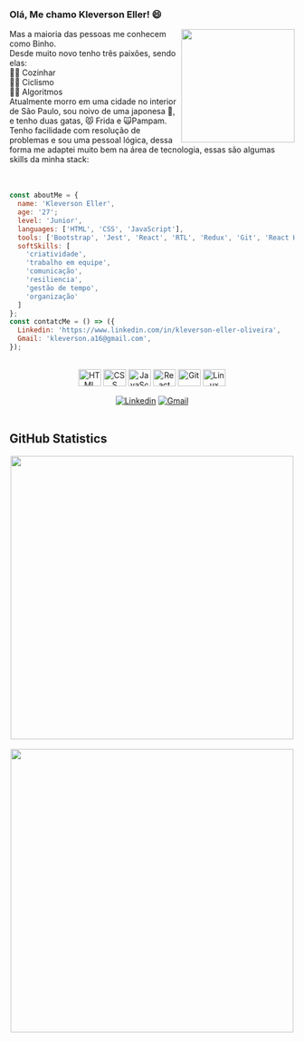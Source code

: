 ### Olá, Me chamo Kleverson Eller! 😄
<img id="imgEu" align="right" width="200px" src="https://user-images.githubusercontent.com/94177171/165205178-b0eeee48-c89f-477a-bf78-7d7928d5b7e5.png">
<span>Mas a maioria das pessoas me conhecem como Binho.</span><br>
<span>Desde muito novo tenho três paixões, sendo elas:</span><br>
<span>👨‍🍳 Cozinhar</span><br>
<span>🚴‍♂️ Ciclismo</span><br>
<span>👨‍💻 Algoritmos</span><br>
<span>Atualmente morro em uma cidade no interior de São Paulo, sou noivo de uma japonesa 🥷, e tenho duas gatas, 😾 Frida e 🙀Pampam.</span><br>
<span>Tenho facilidade com resolução de problemas e sou uma pessoal lógica, dessa forma me adaptei muito bem na área de tecnologia, essas são algumas skills da minha stack:</span>
<br>
<br>
<br>

```JavaScript
const aboutMe = {
  name: 'Kleverson Eller',
  age: '27';
  level: 'Junior',
  languages: ['HTML', 'CSS', 'JavaScript'],
  tools: ['Bootstrap', 'Jest', 'React', 'RTL', 'Redux', 'Git', 'React Hooks', 'Node'],
  softSkills: [
    'criatividade',
    'trabalho em equipe',
    'comunicação',
    'resiliencia',
    'gestão de tempo',
    'organização'
  ]
};
const contatcMe = () => ({
  Linkedin: 'https://www.linkedin.com/in/kleverson-eller-oliveira',
  Gmail: 'kleverson.a16@gmail.com',
});
```

<div align="center" style="display: inline_block"><br>
  <img align="center" alt="HTML" height="30" width="40" src="https://cdn.jsdelivr.net/gh/devicons/devicon/icons/html5/html5-original.svg">
  <img align="center" alt="CSS" height="30" width="40" src="https://cdn.jsdelivr.net/gh/devicons/devicon/icons/css3/css3-original.svg">
  <img align="center" alt="JavaScript" height="30" width="40" src="https://cdn.jsdelivr.net/gh/devicons/devicon/icons/javascript/javascript-original.svg">
  <img align="center" alt="React" height="30" width="40" src="https://cdn.jsdelivr.net/gh/devicons/devicon/icons/react/react-original.svg">
  <img align="center" alt="Git" height="30" width="40" src="https://cdn.jsdelivr.net/gh/devicons/devicon/icons/git/git-original.svg">
  <img align="center" alt="Linux" height="30" width="40" src="https://cdn.jsdelivr.net/gh/devicons/devicon/icons/linux/linux-original.svg">
</div>
<br>
<div align="center">
  <a href="https://www.linkedin.com/in/kleverson-eller-oliveira/" target="_blank" rel="external"><img src="https://img.shields.io/badge/LinkedIn-0077B5?style=for-the-badge&logo=linkedin&logoColor=white" alt="Linkedin"></a>
  <a href="mailto:kleverson.a16@gmail.com" target="_blank"><img src="https://img.shields.io/badge/Gmail-D14836?style=for-the-badge&logo=gmail&logoColor=white" alt="Gmail"></a> 
</div>
<br>

## GitHub Statistics

<div align="center">
<a href="https://github.com/anuraghazra/github-readme-stats">
  <img align="center" width="500px" src="https://github-readme-stats.vercel.app/api?username=KleversonEller&count_private=true&show_icons=true&theme=material-palenight" />
</a>
<br>
<br>
<a href="https://github.com/anuraghazra/github-readme-stats">
  <img align="center" width="500px" src="https://github-readme-stats.vercel.app/api/top-langs/?username=KleversonEller&layout=compact&theme=material-palenight" />
</a>
</div>
